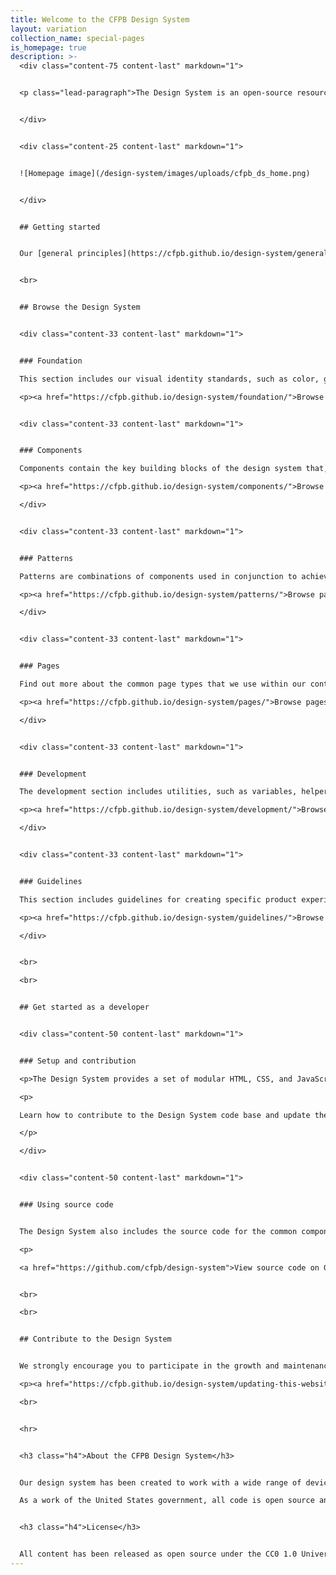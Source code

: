 ```yaml
---
title: Welcome to the CFPB Design System
layout: variation
collection_name: special-pages
is_homepage: true
description: >-
  <div class="content-75 content-last" markdown="1">


  <p class="lead-paragraph">The Design System is an open-source resource for teams at the Consumer Financial Protection Bureau (CFPB). It's intended to help teams produce consistent, effective, and accessible products for the American public.</p>


  </div>


  <div class="content-25 content-last" markdown="1">


  ![Homepage image](/design-system/images/uploads/cfpb_ds_home.png) 


  </div>


  ## Getting started


  Our [general principles](https://cfpb.github.io/design-system/general-principles) form the strategic underpinnings for the CFPB’s design and development standards. Our [accessibility principles](https://cfpb.github.io/design-system/accessibility) lay the foundation for ensuring that our web content is available for all users. 


  <br>


  ## Browse the Design System


  <div class="content-33 content-last" markdown="1">


  ### Foundation

  This section includes our visual identity standards, such as color, grid, and typography. It forms the foundation for the CFPB’s website and external-facing materials. 

  <p><a href="https://cfpb.github.io/design-system/foundation/">Browse foundation</a></p></div>


  <div class="content-33 content-last" markdown="1">


  ### Components

  Components contain the key building blocks of the design system that, when combined, can be used to create a website. Examples of components include buttons, text inputs, tables, and alerts. 

  <p><a href="https://cfpb.github.io/design-system/components/">Browse components</a></p>

  </div>


  <div class="content-33 content-last" markdown="1">


  ### Patterns

  Patterns are combinations of components used in conjunction to achieve a goal. Interaction patterns are best practice design solutions to common user tasks. Layout patterns are used by designers to organize content into clear, accessible web pages. 

  <p><a href="https://cfpb.github.io/design-system/patterns/">Browse patterns</a></p>

  </div>


  <div class="content-33 content-last" markdown="1">


  ### Pages

  Find out more about the common page types that we use within our content management system, which are documented for easy reference. 

  <p><a href="https://cfpb.github.io/design-system/pages/">Browse pages</a></p>

  </div>


  <div class="content-33 content-last" markdown="1">


  ### Development

  The development section includes utilities, such as variables, helper classes, and mixins, and layout options, such as blocks. 

  <p><a href="https://cfpb.github.io/design-system/development/">Browse development</a></p>

  </div>


  <div class="content-33 content-last" markdown="1">


  ### Guidelines

  This section includes guidelines for creating specific product experiences not covered in other sections. 

  <p><a href="https://cfpb.github.io/design-system/guidelines/">Browse guidelines</a></p>

  </div>


  <br>

  <br>


  ## Get started as a developer


  <div class="content-50 content-last" markdown="1">


  ### Setup and contribution

  <p>The Design System provides a set of modular HTML, CSS, and JavaScript patterns that can be integrated into your project. <a href="https://cfpb.github.io/design-system/getting-started/integrating-the-design-system-into-your-project">Integrate the Design System into your project</a>.</p>

  <p>

  Learn how to contribute to the Design System code base and update the documentation.  <a href="https://github.com/cfpb/design-system/blob/main/CONTRIBUTING.md">Get started</a>.

  </p>

  </div>


  <div class="content-50 content-last" markdown="1">


  ### Using source code


  The Design System also includes the source code for the common components that power the design of [consumerfinance.gov](https://www.consumerfinance.gov). 

  <p>

  <a href="https://github.com/cfpb/design-system">View source code on GitHub</a></p></div>


  <br>

  <br>


  ## Contribute to the Design System


  We strongly encourage you to participate in the growth and maintenance of the Design System. To make contribution easier, the Design System is built on a tool called Netlify CMS, which allows for editing of pages in a web browser, without needing to use git or other command-line tools. 

  <p><a href="https://cfpb.github.io/design-system/updating-this-website/">View instructions for contributing to the Design System</a></p>

  <br>


  <hr>


  <h3 class="h4">About the CFPB Design System</h3>


  Our design system has been created to work with a wide range of devices and browsers. Following a modern, mobile first responsive approach, sites built with our Design System easily adapt to a wide range of screen sizes, all while carefully following accessibility best practices.

  As a work of the United States government, all code is open source and in the public domain. We encourage you to use this framework in your own projects and to contribute back.


  <h3 class="h4">License</h3>


  All content has been released as open source under the CC0 1.0 Universal Public Domain Dedication, and we’d love for other agencies, developers, or groups to adapt it for their own use.
---
```

